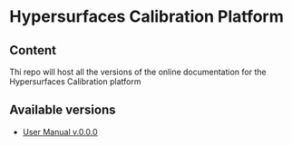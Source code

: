 # Hypersurfaces Calibration Platform

## Content

Thi repo will host all the versions of the online documentation for the Hypersurfaces Calibration platform

## Available versions

-  [User Manual v.0.0.0](docs/v.0.0.0/user-manual.md)
